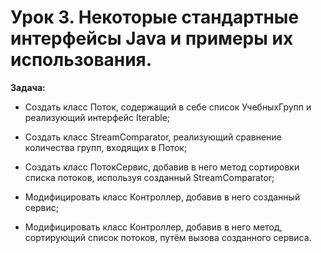 # Урок 3. Некоторые стандартные интерфейсы Java и примеры их использования.
**Задача:**

- Создать класс Поток, содержащий в себе список УчебныхГрупп и реализующий интерфейс Iterable;

- Создать класс StreamComparator, реализующий сравнение количества групп, входящих в Поток;

- Создать класс ПотокСервис, добавив в него метод сортировки списка потоков, используя созданный StreamComparator;

- Модифицировать класс Контроллер, добавив в него созданный сервис;

- Модифицировать класс Контроллер, добавив в него метод, сортирующий список потоков, путём вызова созданного сервиса.
